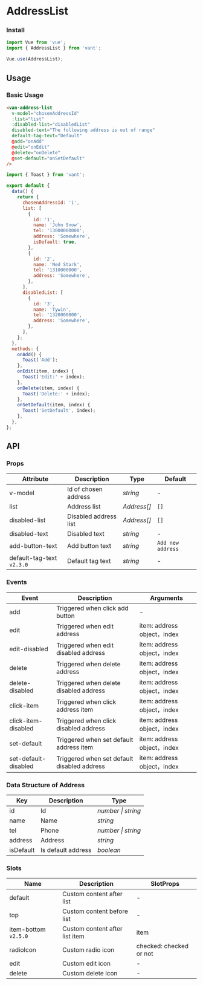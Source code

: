 # AddressList

### Install

```js
import Vue from 'vue';
import { AddressList } from 'vant';

Vue.use(AddressList);
```

## Usage

### Basic Usage

```html
<van-address-list
  v-model="chosenAddressId"
  :list="list"
  :disabled-list="disabledList"
  disabled-text="The following address is out of range"
  default-tag-text="Default"
  @add="onAdd"
  @edit="onEdit"
  @delete="onDelete"
  @set-default="onSetDefault"
/>
```

```js
import { Toast } from 'vant';

export default {
  data() {
    return {
      chosenAddressId: '1',
      list: [
        {
          id: '1',
          name: 'John Snow',
          tel: '13000000000',
          address: 'Somewhere',
          isDefault: true,
        },
        {
          id: '2',
          name: 'Ned Stark',
          tel: '1310000000',
          address: 'Somewhere',
        },
      ],
      disabledList: [
        {
          id: '3',
          name: 'Tywin',
          tel: '1320000000',
          address: 'Somewhere',
        },
      ],
    };
  },
  methods: {
    onAdd() {
      Toast('Add');
    },
    onEdit(item, index) {
      Toast('Edit:' + index);
    },
    onDelete(item, index) {
      Toast('Delete:' + index);
    },
    onSetDefault(item, index) {
      Toast('SetDefault', index);
    },
  },
};
```

## API

### Props

| Attribute | Description | Type | Default |
| --- | --- | --- | --- |
| v-model | Id of chosen address | _string_ | - |
| list | Address list | _Address[]_ | `[]` |
| disabled-list | Disabled address list | _Address[]_ | `[]` |
| disabled-text | Disabled text | _string_ | - |
| add-button-text | Add button text | _string_ | `Add new address` |
| default-tag-text `v2.3.0` | Default tag text | _string_ | - |

### Events

| Event | Description | Arguments |
| --- | --- | --- |
| add | Triggered when click add button | - |
| edit | Triggered when edit address | item: address object，index |
| edit-disabled | Triggered when edit disabled address | item: address object，index |
| delete | Triggered when delete address | item: address object，index |
| delete-disabled | Triggered when delete disabled address | item: address object，index |
| click-item | Triggered when click address item | item: address object，index |
| click-item-disabled | Triggered when click disabled address | item: address object，index |
| set-default | Triggered when set default address item | item: address object，index |
| set-default-disabled | Triggered when set default disabled address | item: address object，index |

### Data Structure of Address

| Key       | Description        | Type               |
| --------- | ------------------ | ------------------ |
| id        | Id                 | _number \| string_ |
| name      | Name               | _string_           |
| tel       | Phone              | _number \| string_ |
| address   | Address            | _string_           |
| isDefault | Is default address | _boolean_          |

### Slots

| Name | Description | SlotProps |
| --- | --- | --- |
| default | Custom content after list | - |
| top | Custom content before list | - |
| item-bottom `v2.5.0` | Custom content after list item | item |
| radioIcon | Custom radio icon | checked: checked or not |
| edit | Custom edit icon | - |
| delete | Custom delete icon | - |
